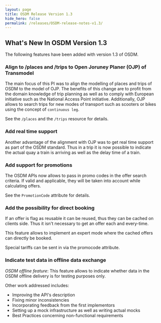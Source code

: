 ```yaml
---
layout: page
title: OSDM Release Version 1.3
hide_hero: false
permalink: /releases/OSDM-release-notes-v1.3/
---
```


## What's New In OSDM Version 1.3

The following features have been added with version 1.3 of OSDM.

### Align to /places and /trips to Open Joruney Planer (OJP) of Transmodel

The main focus of this PI was to align the modelling of places and trips of OSDM to the model of OJP. The benefits of this change are to profit from the domain knowledge of trip planning as well as to comply with European initiative such as the National Access Point initiative. Additionally, OJP allows to search trips for new modes of transport such as scooters or bikes using the concept of `continuous leg`.

See the `/places` and the `/trips` resource for details.

### Add real time support

Another advantage of the alignment with OJP was to get real time support as part of the OSDM standard. Thus in a trip it is now possible to indicate the actual quay a train is arriving as well as the delay time of a train.

### Add support for promotions

The OSDM APIs now allows to pass in promo codes in the offer search criteria. If valid and applicable, they will be taken into account while calculating offers.

See the `PromotionCode` attribute for details.
  
### Add the possibility for direct booking

If an offer is flag as reusable it can be reused, thus they can be cached on clients side. Thus it isn't necessary to get an offer each and every-time.

This feature allows to implement an expert mode where the cached offers can directly be booked.
  
Special tariffs can be sent in via the promocode attribute.

### Indicate test data in offline data exchange

*OSDM offline feature*: This feature allows to indicate whether data in the OSDM offline delivery is for testing purposes only.

Other work addressed includes:

- Improving the API's description
- Fixing minor inconsistencies
- Incorporating feedback from the first implementors
- Setting up a mock infrastructure as well as writing actual mocks
- Best Practices concerning non-functional requirements
